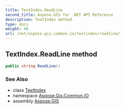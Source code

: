 ```yaml
---
title: TextIndex.ReadLine
second_title: Aspose.GIS for .NET API Reference
description: TextIndex method. 
type: docs
weight: 40
url: /net/aspose.gis.common.io/textindex/readline/
---
```

## TextIndex.ReadLine method

```csharp
public string ReadLine()
```

### See Also

* class [TextIndex](../)
* namespace [Aspose.Gis.Common.IO](../../textindex/)
* assembly [Aspose.GIS](../../../)



